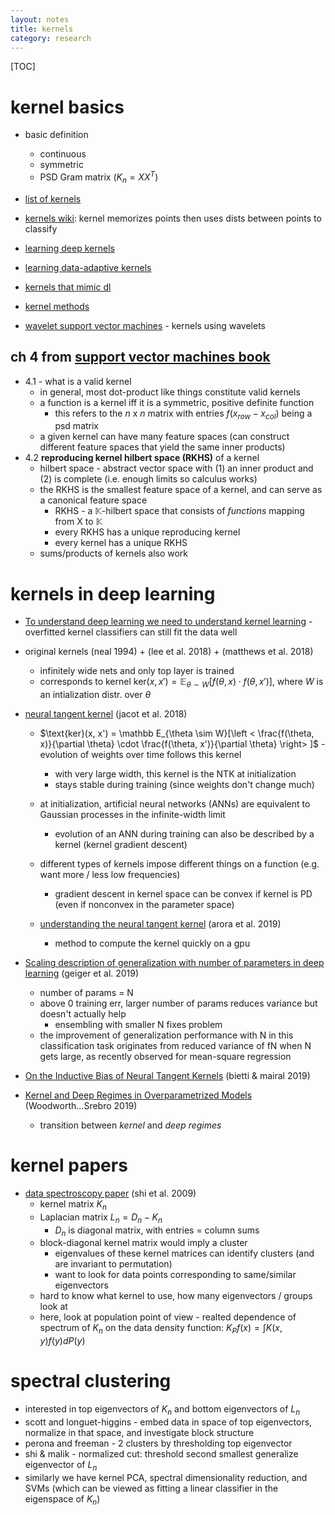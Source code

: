 ```yaml
---
layout: notes
title: kernels
category: research
---
```



[TOC]

# kernel basics

- basic definition
  - continuous
  - symmetric
  - PSD Gram matrix ($K_n = XX^T$)
  
- [list of kernels](http://crsouza.com/2010/03/17/kernel-functions-for-machine-learning-applications/#spline)

- [kernels wiki](https://en.wikipedia.org/wiki/Kernel_method#cite_note-4): kernel memorizes points then uses dists between points to classify

- [learning deep kernels](https://arxiv.org/pdf/1811.08357v1.pdf)

- [learning data-adaptive kernels](https://arxiv.org/abs/1901.07114)

- [kernels that mimic dl](https://cseweb.ucsd.edu/~saul/papers/nips09_kernel.pdf)

- [kernel methods](http://papers.nips.cc/paper/3628-kernel-methods-for-deep-learning.pdfs)

- [wavelet support vector machines](http://citeseerx.ist.psu.edu/viewdoc/download?doi=10.1.1.412.362&rep=rep1&type=pdf) - kernels using wavelets

  

## ch 4 from [support vector machines book](https://link.springer.com/book/10.1007/978-0-387-77242-4)

- 4.1 - what is a valid kernel
  - in general, most dot-product like things constitute valid kernels
  - a function is a kernel iff it is a symmetric, positive definite function
    - this refers to the $n$ x $n$ matrix with entries $f(x_{row}-x_{col})$ being a psd matrix
  - a given kernel can have many feature spaces (can construct different feature spaces that yield the same inner products)
- 4.2 **reproducing kernel hilbert space (RKHS)** of a kernel
  - hilbert space - abstract vector space with (1) an inner product and (2) is complete (i.e. enough limits so calculus works)
  - the RKHS is the smallest feature space of a kernel, and can serve as a canonical feature space
    - RKHS - a $\mathbb K$-hilbert space that consists of *functions* mapping from X to $\mathbb K$
    - every RKHS has a unique reproducing kernel
    - every kernel has a unique RKHS
  - sums/products of kernels also work

# kernels in deep learning

- [To understand deep learning we need to understand kernel learning](https://arxiv.org/abs/1802.01396) - overfitted kernel classifiers can still fit the data well
- original kernels (neal 1994) + (lee et al. 2018) + (matthews et al. 2018)
  - infinitely wide nets and only top layer is trained
  - corresponds to kernel $\text{ker}(x, x') = \mathbb E_{\theta \sim W}[f(\theta, x) \cdot f(\theta, x')]$, where $W$ is an intialization distr. over $\theta$
- [neural tangent kernel](https://arxiv.org/abs/1806.07572) (jacot et al. 2018)
  - $\text{ker}(x, x') = \mathbb E_{\theta \sim W}[\left < \frac{f(\theta, x)}{\partial \theta} \cdot \frac{f(\theta, x')}{\partial \theta} \right> ]$ - evolution of weights over time follows this kernel
    - with very large width, this kernel is the NTK at initialization
    - stays stable during training (since weights don't change much)
  - at initialization, artificial neural networks (ANNs) are equivalent to Gaussian processes in the infinite-width limit
    - evolution of an ANN during training can also be described by a kernel (kernel gradient descent)
  - different types of kernels impose different things on a function (e.g. want more / less low frequencies)
    - gradient descent in kernel space can be convex if kernel is PD (even if nonconvex in the parameter space)
  - [understanding the neural tangent kernel](https://arxiv.org/pdf/1904.11955.pdf) (arora et al. 2019)

    - method to compute the kernel quickly on a gpu
- [Scaling description of generalization with number of parameters in deep learning](https://arxiv.org/abs/1901.01608) (geiger et al. 2019)
  - number of params = N
  - above 0 training err, larger number of params reduces variance but doesn't actually help
    - ensembling with smaller N fixes problem
  - the improvement of generalization performance with N in this classification task originates from reduced variance of fN when N gets large, as recently observed for mean-square regression
- [On the Inductive Bias of Neural Tangent Kernels](https://arxiv.org/abs/1905.12173) (bietti & mairal 2019)
- [Kernel and Deep Regimes in Overparametrized Models](https://arxiv.org/abs/1906.05827) (Woodworth...Srebro 2019)
  
  - transition between *kernel* and *deep regimes*

# kernel papers

- [data spectroscopy paper](https://arxiv.org/pdf/0807.3719) (shi et al. 2009)
  - kernel matrix $K_n$
  - Laplacian matrix $L_n = D_n - K_n$
    - $D_n$ is diagonal matrix, with entries = column sums
  - block-diagonal kernel matrix would imply a cluster
    - eigenvalues of these kernel matrices can identify clusters (and are invariant to permutation)
    - want to look for data points corresponding to same/similar eigenvectors
  - hard to know what kernel to use, how many eigenvectors / groups look at
  - here, look at population point of view - realted dependence of spectrum of $K_n$ on the data density function: $K_Pf(x) = \int K(x, y) f(y) dP(y)$

# spectral clustering

- interested in top eigenvectors of $K_n$ and bottom eigenvectors of $L_n$
- scott and longuet-higgins - embed data in space of top eigenvectors, normalize in that space, and investigate block structure
- perona and freeman - 2 clusters by thresholding top eigenvector
- shi & malik - normalized cut: threshold second smallest generalize eigenvector of $L_n$
- similarly we have kernel PCA, spectral dimensionality reduction, and SVMs (which can be viewed as fitting a linear classifier in the eigenspace of $K_n$)